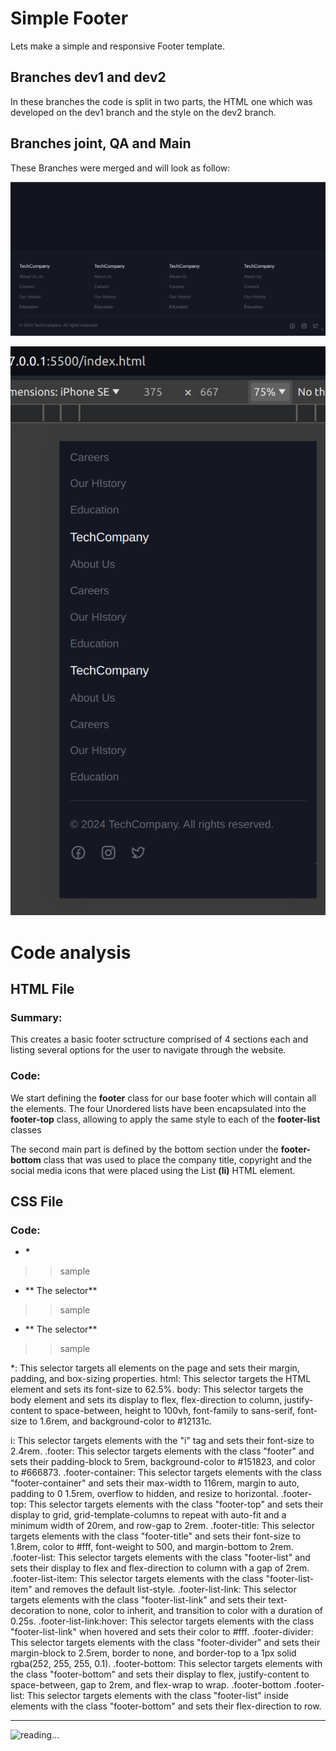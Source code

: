 
# Simple Footer
Lets make a simple and responsive Footer template.


## Branches dev1 and dev2
In these branches the code is split in two parts, the HTML one which was developed on the dev1 branch and the style on the dev2 branch.

## Branches joint, QA and Main
These Branches were merged and will look as follow:

![screenshot](pics/screenshot1.png)

![screenshot](pics/screenshot2.png)

# Code analysis

## HTML File

### Summary:
This creates a basic footer sctructure comprised of 4 sections each and listing several options for the user to navigate through the website. 

### Code:

We start defining the **footer** class for our base footer which will contain all the elements.
The four Unordered lists have been encapsulated into the **footer-top** class, allowing to apply the same style to each of the **footer-list** classes

The second main part is defined by the bottom section under the **footer-bottom** class that was used to place the company title, copyright and the social media icons that were placed using the List  **(li)** HTML element.

## CSS File

### Code:

- <b>*</b>
 >> sample


- ** The selector**
 >> sample

 - ** The selector**
 >> sample



*: This selector targets all elements on the page and sets their margin, padding, and box-sizing properties.
html: This selector targets the HTML element and sets its font-size to 62.5%.
body: This selector targets the body element and sets its display to flex, flex-direction to column, justify-content to space-between, height to 100vh, font-family to sans-serif, font-size to 1.6rem, and background-color to #12131c.

i: This selector targets elements with the "i" tag and sets their font-size to 2.4rem.
.footer: This selector targets elements with the class "footer" and sets their padding-block to 5rem, background-color to #151823, and color to #666873.
.footer-container: This selector targets elements with the class "footer-container" and sets their max-width to 116rem, margin to auto, padding to 0 1.5rem, overflow to hidden, and resize to horizontal.
.footer-top: This selector targets elements with the class "footer-top" and sets their display to grid, grid-template-columns to repeat with auto-fit and a minimum width of 20rem, and row-gap to 2rem.
.footer-title: This selector targets elements with the class "footer-title" and sets their font-size to 1.8rem, color to #fff, font-weight to 500, and margin-bottom to 2rem.
.footer-list: This selector targets elements with the class "footer-list" and sets their display to flex and flex-direction to column with a gap of 2rem.
.footer-list-item: This selector targets elements with the class "footer-list-item" and removes the default list-style.
.footer-list-link: This selector targets elements with the class "footer-list-link" and sets their text-decoration to none, color to inherit, and transition to color with a duration of 0.25s.
.footer-list-link:hover: This selector targets elements with the class "footer-list-link" when hovered and sets their color to #fff.
.footer-divider: This selector targets elements with the class "footer-divider" and sets their margin-block to 2.5rem, border to none, and border-top to a 1px solid rgba(252, 255, 255, 0.1).
.footer-bottom: This selector targets elements with the class "footer-bottom" and sets their display to flex, justify-content to space-between, gap to 2rem, and flex-wrap to wrap.
.footer-bottom .footer-list: This selector targets elements with the class "footer-list" inside elements with the class "footer-bottom" and sets their flex-direction to row.


***

![reading...](https://media.giphy.com/media/Tf3mp01bfrrUc/giphy.gif?cid=ecf05e47wajghtrc5targr7mju7coe0avdyurnehrr1krgdt&ep=v1_gifs_search&rid=giphy.gif&ct=g "Pokemon reading")
